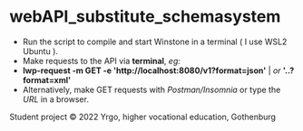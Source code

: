 # webAPI_substitute_schemasystem

- Run the script to compile and start Winstone in a terminal ( I use WSL2 Ubuntu ).
- Make requests to the API via **terminal**, *eg:*
- **lwp-request -m GET -e 'http://localhost:8080/v1?format=json'** | *or* **'..?format=xml'** 
- Alternatively, make GET requests with *Postman/Insomnia* or type the *URL* in a browser.


Student project © 2022 Yrgo, higher vocational education, Gothenburg
